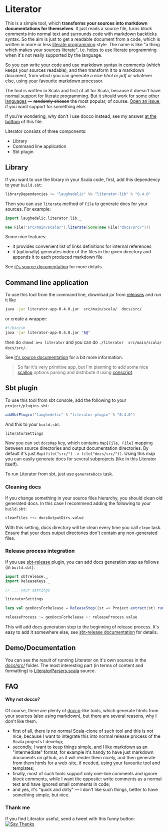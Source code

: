 Literator
=========



This is a simple tool, which **transforms your sources into markdown documentations for themselves**. It just reads a source file, turns block comments into normal text and surrounds code with markdown backticks syntax. So the aim is just to get a readable document from a code, which is written in more or less [literate programming](http://en.wikipedia.org/wiki/Literate_programming) style. The name is like "a thing which makes your sources literate", i.e. helps to use literate programming when it's not really supported by the language.

So you can write your code and use markdown syntax in comments (which keeps your sources readable), and then transform it to a markdown document, from which you can generate a nice _html_ or _pdf_ or whatever else, using [your favourite markdown processor](http://johnmacfarlane.net/pandoc/).

The tool is written in Scala and first of all for Scala, because it doesn't have normal support for literate programming. But it should work for [some other languages][lib/LanguageMap] — ~~randomly chosen~~ the most popular, of course. [Open an issue](https://github.com/laughedelic/literator/issues/new), if you want support for something else.

If you're wondering, why don't I use docco instead, see my answer [at the bottom](#why-not-docco) of this file.

Literator consists of three components:

- Library
- Command line application
- Sbt plugin


## Library

If you want to use the library in your Scala code, first, add this dependency to your `build.sbt`:

```scala
libraryDependencies += "laughedelic" %% "literator-lib" % "0.4.0"
```

Then you can use `literate` method of `File` to generate docs for your sources. For example:

```scala
import laughedelic.literator.lib._

new File("src/main/scala/").literate(Some(new File("docs/src/")))
```

Some nice features:

- it provides convenient list of links definitions for internal references 
- it (optionally) generates index of the files in the given directory and appends it to each produced markdown file 

See [it's source documentation][lib/package] for more details.


## Command line application

To use this tool from the command line, download jar from [releases](https://github.com/laughedelic/literator/releases) and run it like

```bash
java -jar literator-app-0.4.0.jar  src/main/scala/  docs/src/
```

or create a wrapper:
```bash
#!/bin/sh
java -jar literator-app-0.4.0.jar "$@"
```
then do `chmod a+x literator` and you can do `./literator  src/main/scala/  docs/src/`.

See [it's source documentation][app/LiteratorApp] for a bit more information.

> So far it's very primitive app, but I'm planning to add some nice [scallop](https://github.com/scallop/scallop) options parsing and distribute it using [conscript](https://github.com/n8han/conscript).


## Sbt plugin

To use this tool from sbt console, add the following to your `project/plugins.sbt`:

```scala
addSbtPlugin("laughedelic" % "literator-plugin" % "0.4.0")
```

And this to your `build.sbt`:

```scala
literatorSettings
```

Now you can set `docsMap` key, which contains `Map[File, File]` mapping between source directories and output documentation directories. By default it's just `Map(file("src/") -> file("docs/src/"))`. Using this map you can easily generate docs for several subprojects (like in this Literator itself).

To run Literator from sbt, just use `generateDocs` task.


### Cleaning docs

If you change something in your source files hierarchy, you should clean old generated docs. In this case I recommend adding the following to your `build.sbt`:

```scala
cleanFiles ++= docsOutputDirs.value
```

With this setting, docs directory will be clean every time you call `clean` task. Ensure that your docs output directories don't contain any non-generated files.


### Release process integration

If you use [sbt-release](https://github.com/sbt/sbt-release) plugin, you can add docs generation step as follows (in `build.sbt`):

```scala
import sbtrelease._
import ReleaseKeys._

// ... your settings

literatorSettings

lazy val genDocsForRelease = ReleaseStep({st => Project.extract(st).runTask(generateDocs, st)._1 })

releaseProcess := genDocsForRelease +: releaseProcess.value
```

This will add docs generation step to the beginning of release process. It's easy to add it somewhere else, see [sbt-release documentation](https://github.com/sbt/sbt-release) for details.


## Demo/Documentation

You can see the result of running Literator on it's own sources in the [docs/src/](docs/src/) folder. The most interesting part (in terms of content and formatting) is [LiteratorParsers.scala][lib/LiteratorParsers] source.


## FAQ

#### Why not docco?

Of course, there are plenty of [docco](http://jashkenas.github.io/docco/)-like tools, which generate htmls from your sources (also using markdown), but there are several reasons, why I don't like them.

- first of all, there is no normal Scala-clone of such tool and this is not nice, because I want to integrate this into normal release process of the Scala projects I develop;
- secondly, I want to keep things simple, and I like markdown as an "intermediate" format, for example it's handy to have just markdown documents on github, as it will render them nicely, and then generate from them htmls for a web-site, if needed, using your favourite tool and templates;
- finally, most of such tools support only one-line comments and ignore block comments, while I want the opposite: write comments as a normal text and have ignored small comments in code;
- and yes, it's "quick and dirty" — I don't like such things, better to have something simple, but nice.


### Thank me

If you find Literator useful, send a tweet with this funny button: <a href="http://twitter.com/home/?status=Thanks @laughedelic for making Literator: https%3A%2F%2Fgithub.com%2Flaughedelic%2Fliterator"><img src="https://s3.amazonaws.com/github-thank-you-button/thank-you-button.png" alt="Say Thanks" /></a>


[lib/FileUtils]: docs/src/lib/FileUtils.md
[lib/LanguageMap]: docs/src/lib/LanguageMap.md
[lib/LiteratorParsers]: docs/src/lib/LiteratorParsers.md
[lib/package]: docs/src/lib/package.md
[app/LiteratorApp]: docs/src/app/LiteratorApp.md
[plugin/LiteratorPlugin]: docs/src/plugin/LiteratorPlugin.md
